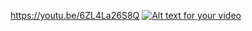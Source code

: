 
https://youtu.be/6ZL4La26S8Q
[![Alt text for your video](https://img.youtube.com/vi/6ZL4La26S8Q/0.jpg)](https://youtu.be/6ZL4La26S8Q)
